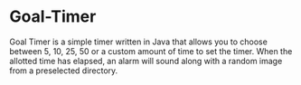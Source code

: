 # Goal-Timer
Goal Timer is a simple timer written in Java that allows you to choose between 5, 10, 25, 50 or a custom amount of time to set the timer. When the allotted time has elapsed, an alarm will sound along with a random image from a preselected directory.
